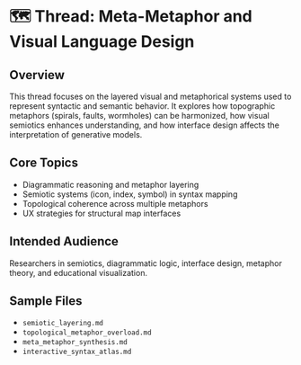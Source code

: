 # 🗺️ Thread: Meta-Metaphor and Visual Language Design

## Overview
This thread focuses on the layered visual and metaphorical systems used to represent syntactic and semantic behavior. It explores how topographic metaphors (spirals, faults, wormholes) can be harmonized, how visual semiotics enhances understanding, and how interface design affects the interpretation of generative models.

## Core Topics
- Diagrammatic reasoning and metaphor layering
- Semiotic systems (icon, index, symbol) in syntax mapping
- Topological coherence across multiple metaphors
- UX strategies for structural map interfaces

## Intended Audience
Researchers in semiotics, diagrammatic logic, interface design, metaphor theory, and educational visualization.

## Sample Files
- `semiotic_layering.md`
- `topological_metaphor_overload.md`
- `meta_metaphor_synthesis.md`
- `interactive_syntax_atlas.md`
